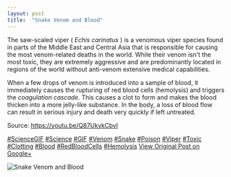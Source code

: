 ```yaml
---
layout: post
title:  "Snake Venom and Blood"
---
```


The saw-scaled viper ( _Echis carinatus_ ) is a venomous viper species found in parts of the Middle East and Central Asia that is responsible for causing the most venom-related deaths in the world. While their venom isn't the most toxic, they are extremely aggressive and are predominantly located in regions of the world without anti-venom extensive medical capabilities.  
  
When a few drops of venom is introduced into a sample of blood, it immediately causes the rupturing of red blood cells (hemolysis) and triggers the _coagulation cascade_. This causes a clot to form and makes the blood thicken into a more jelly-like substance. In the body, a loss of blood flow can result in serious injury and death very quickly if left untreated.  
  
Source: <https://youtu.be/Q87UkykCbvI>  
  
[#ScienceGIF](https://plus.google.com/s/%23ScienceGIF/posts) [#Science](https://plus.google.com/s/%23Science/posts) [#GIF](https://plus.google.com/s/%23GIF/posts) [#Venom](https://plus.google.com/s/%23Venom/posts) [#Snake](https://plus.google.com/s/%23Snake/posts) [#Poison](https://plus.google.com/s/%23Poison/posts) [#Viper](https://plus.google.com/s/%23Viper/posts) [#Toxic](https://plus.google.com/s/%23Toxic/posts) [#Clotting](https://plus.google.com/s/%23Clotting/posts) [#Blood](https://plus.google.com/s/%23Blood/posts) [#RedBloodCells](https://plus.google.com/s/%23RedBloodCells/posts) [#Hemolysis](https://plus.google.com/s/%23Hemolysis/posts)
[View Original Post on Google+](https://plus.google.com/+ColinSullender/posts/J17C4MbELte)

![Snake Venom and Blood](/assets/img/2016-04-22-Snake-Venom-and-Blood.gif)
